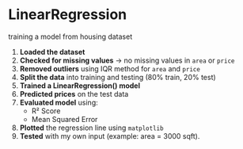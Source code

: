 # LinearRegression
training a model from housing dataset
1. **Loaded the dataset**  
2. **Checked for missing values** → no missing values in `area` or `price`
3. **Removed outliers** using IQR method for `area` and `price`
4. **Split the data** into training and testing (80% train, 20% test)
5. **Trained a LinearRegression() model**
6. **Predicted prices** on the test data
7. **Evaluated model** using:
   - R² Score
   - Mean Squared Error
8. **Plotted** the regression line using `matplotlib`
9. **Tested** with my own input (example: area = 3000 sqft).

